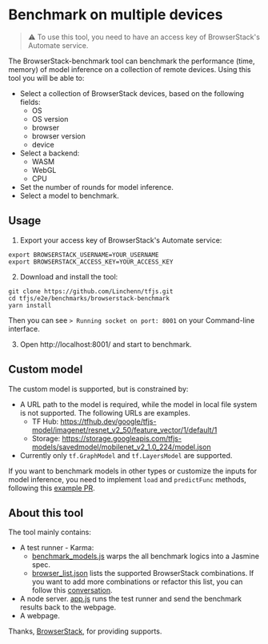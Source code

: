 # Benchmark on multiple devices

> :warning: To use this tool, you need to have an access key of BrowserStack's Automate service.

The BrowserStack-benchmark tool can benchmark the performance (time, memory) of model inference on a collection of remote devices. Using this tool you will be able to:
  * Select a collection of BrowserStack devices, based on the following fields:
    - OS
    - OS version
    - browser
    - browser version
    - device
  * Select a backend:
    - WASM
    - WebGL
    - CPU
  * Set the number of rounds for model inference.
  * Select a model to benchmark.

## Usage
1. Export your access key of BrowserStack's Automate service:
  ``` shell
  export BROWSERSTACK_USERNAME=YOUR_USERNAME
  export BROWSERSTACK_ACCESS_KEY=YOUR_ACCESS_KEY
  ```
2. Download and install the tool:
  ``` shell
  git clone https://github.com/Linchenn/tfjs.git
  cd tfjs/e2e/benchmarks/browserstack-benchmark
  yarn install
  ```
  Then you can see `> Running socket on port: 8001` on your Command-line interface.

3. Open http://localhost:8001/ and start to benchmark.

## Custom model
The custom model is supported, but is constrained by:
  * A URL path to the model is required, while the model in local file system is not supported. The following URLs are examples.
    - TF Hub: https://tfhub.dev/google/tfjs-model/imagenet/resnet_v2_50/feature_vector/1/default/1
    - Storage: https://storage.googleapis.com/tfjs-models/savedmodel/mobilenet_v2_1.0_224/model.json
  * Currently only `tf.GraphModel` and `tf.LayersModel` are supported.

If you want to benchmark models in other types or customize the inputs for model inference, you need to implement `load` and `predictFunc` methods, following this [example PR](https://github.com/tensorflow/tfjs/pull/3168/files).

## About this tool
The tool mainly contains:
  * A test runner - Karma:
    - [benchmark_models.js](https://github.com/tensorflow/tfjs/blob/master/e2e/benchmarks/browserstack-benchmark/benchmark_models.js) warps the all benchmark logics into a Jasmine spec.
    - [browser_list.json](https://github.com/tensorflow/tfjs/blob/master/e2e/benchmarks/browserstack-benchmark/browser_list.json) lists the supported BrowserStack combinations. If you want to add more combinations or refactor this list, you can follow this [conversation](https://github.com/tensorflow/tfjs/pull/3737#issue-463759838).
  * A node server. [app.js](https://github.com/tensorflow/tfjs/blob/master/e2e/benchmarks/browserstack-benchmark/app.js) runs the test runner and send the benchmark results back to the webpage.
  * A webpage.

Thanks, <a href="https://www.browserstack.com/">BrowserStack</a>, for providing supports.
